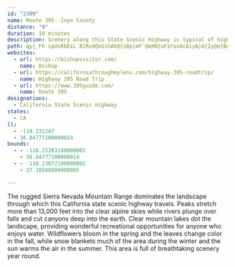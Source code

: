 ```yaml
---
id: "2309"
name: Route 395--Inyo County
distance: "9"
duration: 10 minutes
description: Scenery along this State Scenic Highway is typical of high desert meadows, with peaks of the Sierra Nevada visible in the west.
path: qy{_Fh`spUsRbDiL`B]Rcd@xGihAhQ{sBp[mF`@eHN{uFiFovAcAiyA}A{Iy@e{BqYig@cG{Fe@ysEsQwGS}FDigBtJUEaNp@y`@fCaJf@iDHuBT{Cj@cBl@cCnA}C`C}HhHmFpCkp@pPeoFrlA
websites:
  - url: https://bishopvisitor.com/
    name: Bishop
  - url: https://californiathroughmylens.com/highway-395-roadtrip/
    name: Highway 395 Road Trip
  - url: https://www.395guide.com/
    name: Route 395
designations:
  - California State Scenic Highway
states:
  - CA
ll:
  - -118.231247
  - 36.84777100000014
bounds:
  - - -118.25283100000001
    - 36.84777100000014
  - - -118.23072100000002
    - 37.10588800000005

---
```


The rugged Sierra Nevada Mountain Range dominates the landscape through which this California state scenic highway travels.  Peaks stretch more than 13,000 feet into the clear alpine skies while rivers plunge over falls and cut canyons deep into the earth.  Clear mountain lakes dot the landscape, providing wonderful recreational opportunities for anyone who enjoys water.  Wildflowers bloom in the spring and the leaves change color in the fall, while snow blankets much of the area during the winter and the sun warms the air in the summer.  This area is full of breathtaking scenery year round.
